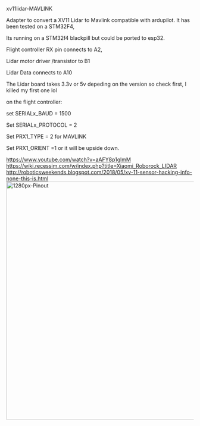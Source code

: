 xv11lidar-MAVLINK 

Adapter to convert a XV11 Lidar to Mavlink compatible with ardupilot. It has been tested on a STM32F4,

Its running on a STM32f4 blackpill but could be ported to esp32.

Flight controller RX pin connects to A2,

Lidar motor driver /transistor to B1

Lidar Data connects to A10

The Lidar board takes 3.3v or 5v depeding on the version so check first, I killed my first one lol

on the flight controller:

set SERIALx_BAUD = 1500

Set SERIALx_PROTOCOL = 2

Set PRX1_TYPE = 2 for MAVLINK

Set PRX1_ORIENT =1 or it will be upside down.


https://www.youtube.com/watch?v=aAFY8p1glmM
https://wiki.recessim.com/w/index.php?title=Xiaomi_Roborock_LIDAR
http://roboticsweekends.blogspot.com/2018/05/xv-11-sensor-hacking-info-none-this-is.html
<img width="640" alt="1280px-Pinout" src="https://github.com/geofrancis/xv11lidar-MAVLINK/assets/5570278/6802f6b8-282d-441b-8cfe-17312df8e5ca">
